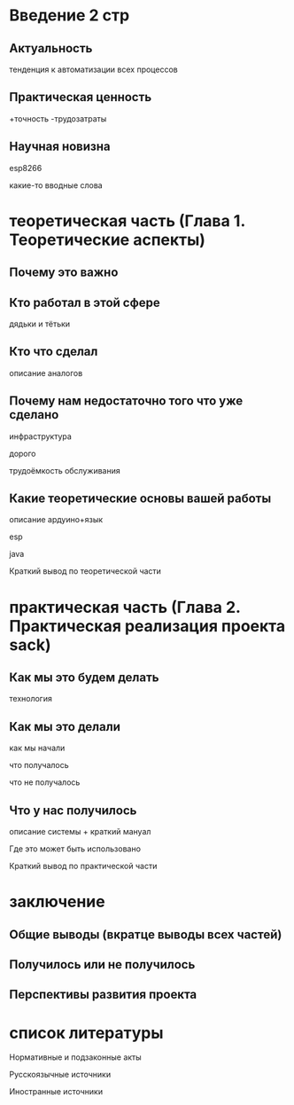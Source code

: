 Введение 2 стр
==============

Актуальность
------------

тенденция к автоматизации всех процессов

Практическая ценность
------------

+точность -трудозатраты

Научная новизна
---------------

esp8266

какие-то вводные слова

теоретическая часть (Глава 1. Теоретические аспекты)
====================================================

Почему это важно
----------------

Кто работал в этой сфере
------------------------
дядьки и тётьки

Кто что сделал
--------------
описание аналогов

Почему нам недостаточно того что уже сделано
--------------------------------------------

инфраструктура

дорого

трудоёмкость обслуживания

Какие теоретические основы вашей работы
---------------------------------------

описание ардуино+язык

esp

java

Краткий вывод по теоретической части

практическая часть (Глава 2. Практическая реализация проекта sack)
===================================================================

Как мы это будем делать
----------------------
технология

Как мы это делали
-----------------

как мы начали

что получалось

что не получалось

Что у нас получилось
--------------------
описание системы + краткий мануал

Где это может быть использовано

Краткий вывод по практической части

заключение
==========

Общие выводы (вкратце выводы всех частей)
-----------------------------------------

Получилось или не получилось
----------------------------

Перспективы развития проекта
----------------------------

список литературы
=================
Нормативные и подзаконные акты

Русскоязычные источники

Иностранные источники